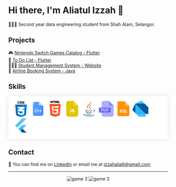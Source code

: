 # Hi there, I'm Aliatul Izzah 🫧

👩🏻‍🎓 Second year data engineering student from Shah Alam, Selangor.


## Projects

🎮 [Nintendo Switch Games Catalog - Flutter](https://switchsavvy-5465c.web.app/) <br>
📱 [To Do List - Flutter](https://github.com/oishylea/Flutter-To-Do-List-App)<br>
👩🏻‍🎓 [Student Management System - Website](https://github.com/oishylea/YouthVenture)<br>
🛫 [Airline Booking System - Java](https://github.com/oishylea/AirlineBookingSystem)<br>


## Skills

<html>
<div style="background-color: white; padding: 15px; border-radius: 8px; box-shadow: 0 0 15px rgba(0,0,0,0.1);">
  <img src="images/css.png" alt="Firebase Main Page" width="50" height="50" />
  <img src="images/cpp.png" alt="Firebase Main Page" width="50" height="50" />
  <img src="images/html.png" alt="Firebase Main Page" width="50" height="50" />
  <img src="images/js.png" alt="Firebase Main Page" width="50" height="50" />
  <img src="images/java.png" alt="Firebase Main Page" width="50" height="50" />
  <img src="images/php.png" alt="Firebase Main Page" width="50" height="50" />
  <img src="images/sql.png" alt="Firebase Main Page" width="50" height="50" />
  <img src="images/dart.png" alt="Firebase Main Page" width="50" height="50" />
  <img src="images/flutter.jpg" alt="Firebase Main Page" width="50" height="50" />
</div></html>

<!--## Education

🎓 BSc of Computer Science ( Data Engineering ) , University of Technology Malaysia, 2022-present
-->

## Contact

📧 You can find me on [LinkedIn](https://www.linkedin.com/in/aliatul-izzah-jasman-2a72b8261/) or email me at izzahalia6@gmail.com

---

<p align="center">
  <img src="https://media.giphy.com/media/WJOq6yKop0A1y/giphy.gif" alt="game 3" width="270" height="200">
  <img src="https://media.giphy.com/media/KZGN8tU5OmFJC/giphy.gif" alt="game 3" width="270" height="200">
</p>
